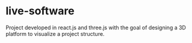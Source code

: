 # live-software
Project developed in react.js and three.js with the goal of designing a 3D platform to visualize a project structure.
